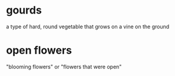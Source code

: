# gourds

a type of hard, round vegetable that grows on a vine on the ground

# open flowers

"blooming flowers" or "flowers that were open"

